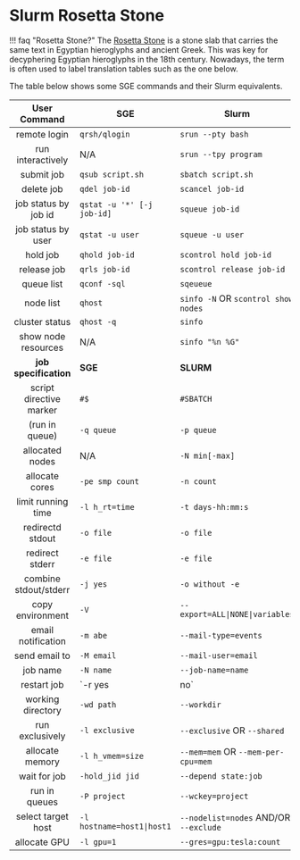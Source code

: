 # Slurm Rosetta Stone

!!! faq "Rosetta Stone?"
    The [Rosetta Stone](https://en.wikipedia.org/wiki/Rosetta_Stone) is a stone slab that carries the same text in Egyptian hieroglyphs and ancient Greek.
    This was key for decyphering Egyptian hieroglyphs in the 18th century.
    Nowadays, the term is often used to label translation tables such as the one below.

The table below shows some SGE commands and their Slurm equivalents.

| User Command | SGE | Slurm |
|:------------:|-----|-------|
| remote login | `qrsh/qlogin` | `srun --pty bash` |
| run interactively | N/A | `srun --tpy program` |
| submit job | `qsub script.sh` | `sbatch script.sh` |
| delete job | `qdel job-id` | `scancel job-id` |
| job status by job id | `qstat -u '*' [-j job-id]` | `squeue job-id` |
| job status by user | `qstat -u user` | `squeue -u user` |
| hold job | `qhold job-id` | `scontrol hold job-id` |
| release job | `qrls job-id` | `scontrol release job-id` |
| queue list | `qconf -sql` | `sqeueue` |
| node list | `qhost` | `sinfo -N` OR `scontrol show nodes` |
| cluster status | `qhost -q` | `sinfo` |
| show node resources | N/A | `sinfo "%n %G"` |
| **job specification** | **SGE** | **SLURM** |
| script directive marker | `#$` | `#SBATCH` |
| (run in queue) | `-q queue` | `-p queue` |
| allocated nodes | N/A | `-N min[-max]` |
| allocate cores | `-pe smp count` | `-n count` |
| limit running time | `-l h_rt=time` | `-t days-hh:mm:s` |
| redirectd stdout | `-o file` | `-o file` |
| redirect stderr | `-e file` | `-e file` |
| combine stdout/stderr | `-j yes` | `-o without -e` |
| copy environment | `-V` | `--export=ALL\|NONE\|variables` |
| email notification | `-m abe` | `--mail-type=events` |
| send email to | `-M email` | `--mail-user=email` |
| job name | `-N name` | `--job-name=name` |
| restart job | `-r yes|no` | `--requeue|--no-requeue` |
| working directory | `-wd path` | `--workdir` |
| run exclusively | `-l exclusive` | `--exclusive` OR `--shared` |
| allocate memory | `-l h_vmem=size` | `--mem=mem` OR `--mem-per-cpu=mem` |
| wait for job | `-hold_jid jid` | `--depend state:job` |
| run in queues | `-P project` | `--wckey=project` |
| select target host | `-l hostname=host1\|host1` | `--nodelist=nodes` AND/OR `--exclude` |
| allocate GPU | `-l gpu=1` | `--gres=gpu:tesla:count` |
